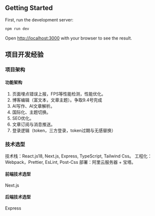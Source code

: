 ## Getting Started

First, run the development server:

```bash
npm run dev
```

Open [http://localhost:3000](http://localhost:3000) with your browser to see the result.

## 项目开发经验

### 项目架构

#### 功能架构

1. 页面埋点错误上报，FPS等性能检测，性能优化。
2. 博客编辑（富文本，文章主题）。争取9.4号完成
3. AI写作、AI文章解析。
4. 国际化、主题切换。
5. SEO优化。
6. 文章订阅与消息推送。
7. 登录逻辑（token，三方登录，token过期与无感替换）

### 技术选型

技术栈：React.js18, Next.js, Express, TypeScript, Tailwind Css。
工程化：Webpack，Prettier, EsLint, Post-Css
部署：阿里云服务器 + 宝塔。

#### 前端技术选型

Next.js

#### 后端技术选型

Express
